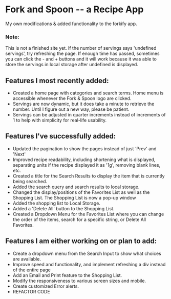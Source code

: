 # Fork and Spoon -- a Recipe App
My own modifications & added functionality to the forkify app.
<h3>Note:</h3>
<p>This is not a finished site yet. If the number of servings says 'undefined servings', try refreshing the page. If enough time has passed, sometimes you can click the - and + buttons and it will work because it was able to store the servings in local storage after undefined is displayed.</p>
<h2>Features I most recently added:</h2>
<ul>
    <li>Created a home page with categories and search terms. Home menu is accessible whenever the Fork & Spoon logo are clicked.</li>
    <li>Servings are now dynamic, but it does take a minute to retrieve the number. Until I figure out a new way, please be patient.</li>
    <li>Servings can be adjusted in quarter increments instead of increments of 1 to help with simplicity for real-life usability.</li>
</ul>
<h2>Features I've successfully added:</h2>
<ul>
    <li>Updated the pagination to show the pages instead of just 'Prev' and 'Next'</li>
    <li>Improved recipe readability, including shortening what is displayed, separating units if the recipe displayed it as '1g', removing blank lines, etc.</li>
    <li>Created a title for the Search Results to display the item that is currently being searched.</li>
    <li>Added the search query and search results to local storage.</li>
    <li>Changed the display/positions of the Favorites List as well as the Shopping List. The Shopping List is now a pop-up window</li>
    <li>Added the shopping list to Local Storage.</li>
    <li>Added a 'Delete All' button to the Shopping List.</li>
    <li>Created a Dropdown Menu for the Favorites List where you can change the order of the items, search for a specific string, or Delete All Favorites.</li>
</ul>

<h2>Features I am either working on or plan to add:</h2>
    <ul>
        <li>Create a dropdown menu from the Search Input to show what choices are available.</li>
        <li>Improve speed and functionality, and implement refreshing a div instead of the entire page</li>
        <li>Add an Email and Print feature to the Shopping List.</li>
        <li>Modify the responsiveness to various screen sizes and mobile.</li>
        <li>Create customized Error alerts.</li>
        <li>REFACTOR CODE</li>
    </ul>
